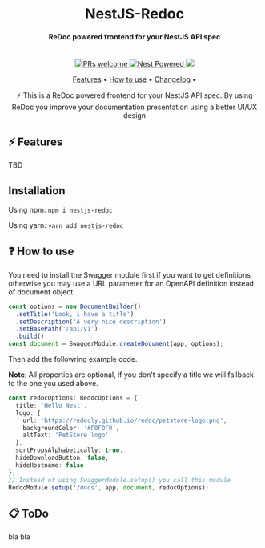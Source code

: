 <h1 align="center">
  NestJS-Redoc
  <h4 align="center">ReDoc powered frontend for your NestJS API spec</h4>
</h1>
<br />

<div align="center">
  <a href="http://makeapullrequest.com">
    <img src="https://img.shields.io/badge/PRs-welcome-brightgreen.svg?style=flat-square" alt="PRs welcome" />
  </a>
  <a href="https://github.com/nestjs/nest">
    <img src="https://raw.githubusercontent.com/nestjsx/crud/master/img/nest-powered.svg?sanitize=true" alt="Nest Powered" />
  </a>
   <a href="https://opensource.org/licenses/MIT"><img src="https://img.shields.io/badge/license-MIT-blue.svg"></a>
</div>

<p align="center">
  <a href="#-features">Features</a> •
  <a href="#-how-to-use">How to use</a> •
  <a href="#-changelog">Changelog</a> •
</p>

<p align="center">
⚡ This is a ReDoc powered frontend for your NestJS API spec. By using ReDoc you improve your documentation presentation using a better UI/UX design
</p>

## ⚡ Features

TBD

## Installation

Using npm: ```npm i nestjs-redoc```

Using yarn: ```yarn add nestjs-redoc```

## ❓ How to use

You need to install the Swagger module first if you want to get definitions, otherwise you may use a URL parameter for an OpenAPI definition instead of document object.

```typescript
const options = new DocumentBuilder()
  .setTitle('Look, i have a title')
  .setDescription('A very nice description')
  .setBasePath('/api/v1')
  .build();
const document = SwaggerModule.createDocument(app, options);
```

Then add the followring example code.

**Note**: All properties are optional, if you don't specify a title we will fallback to the one you used above.

```typescript
const redocOptions: RedocOptions = {
  title: 'Hello Nest',
  logo: {
    url: 'https://redocly.github.io/redoc/petstore-logo.png',
    backgroundColor: '#F0F0F0',
    altText: 'PetStore logo'
  },
  sortPropsAlphabetically: true,
  hideDownloadButton: false,
  hideHostname: false
};
// Instead of using SwaggerModule.setup() you call this module
RedocModule.setup('/docs', app, document, redocOptions);
```


## 📋 ToDo
bla bla
